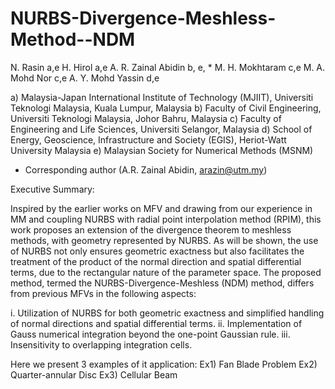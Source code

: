 # NURBS-Divergence-Meshless-Method--NDM

N. Rasin a,e
H. Hirol a,e
A. R. Zainal Abidin b, e, *
M. H. Mokhtaram c,e
M. A. Mohd Nor c,e
A. Y. Mohd Yassin d,e

a) Malaysia-Japan International Institute of Technology (MJIIT), Universiti Teknologi Malaysia, Kuala Lumpur, Malaysia
b) Faculty of Civil Engineering, Universiti Teknologi Malaysia, Johor Bahru, Malaysia
c) Faculty of Engineering and Life Sciences, Universiti Selangor, Malaysia
d) School of Energy, Geoscience, Infrastructure and Society (EGIS), Heriot-Watt University Malaysia
e) Malaysian Society for Numerical Methods (MSNM)
* Corresponding author (A.R. Zainal Abidin, arazin@utm.my)

Executive Summary:

Inspired by the earlier works on MFV and drawing from our experience in MM and coupling NURBS with 
radial point interpolation method (RPIM), this work proposes an extension of the divergence theorem 
to meshless methods, with geometry represented by NURBS. As will be shown, the use of NURBS not only 
ensures geometric exactness but also facilitates the treatment of the product of the normal direction and
spatial differential terms, due to the rectangular nature of the parameter space. The proposed method, 
termed the NURBS-Divergence-Meshless (NDM) method, differs from previous MFVs in the following aspects:

i. Utilization of NURBS for both geometric exactness and simplified handling of normal directions and spatial differential terms.
ii. Implementation of Gauss numerical integration beyond the one-point Gaussian rule.
iii. Insensitivity to overlapping integration cells.

Here we present 3 examples of it application:
Ex1) Fan Blade Problem
Ex2) Quarter-annular Disc
Ex3) Cellular Beam
